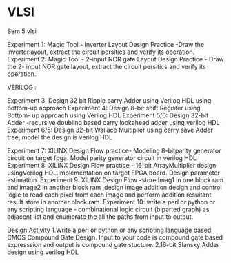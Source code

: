# VLSI
Sem 5 vlsi 

Experiment 1:
Magic Tool - Inverter Layout Design Practice -Draw the inverterlayout, extract the circuit persitics and verify its operation.
Experiment 2:
Magic Tool - 2-input NOR gate Layout Design Practice - Draw the 2- input NOR gate layout, extract the circuit persitics and verify its operation.

VERILOG :

Experiment 3:
Design 32 bit Ripple carry Adder using Verilog HDL using bottom-up approach
Experiment 4:
Design 8-bit shift Register using Bottom- up approach using Verilog HDL
Experiment 5/6:
Design 32-bit Adder -recursive doubling based carry lookahead adder using verilog HDL
Experiment 6/5:
Design 32-bit Wallace Multiplier using carry save Adder tree, model the design is verilog HDL

Experiment 7:
XILINX Design Flow practice- Modeling 8-bitparity generator circuit on target fpga. Model parity generator circuit in verilog HDL
Experiment 8:
XILINX Design Flow practice - 16-bit ArrayMultiplier design usingVerilog HDL.Implementation on target FPGA board. Design parameter estimation.
Experiment 9:
XILINX Design Flow -store Imag1 in one block ram and image2 in another block ram ,design image addition design and control logic to read each pixel from each image and perform addition resultant result store in another block ram.
Experiment 10:
write a perl or python or any scripting language - combinational logic circuit (biparted graph) as adjacent list and enumerate the all the paths from input to output.

Design Activity
1.Write a perl or python or any scripting language based CMOS Compound Gate Design. Input to your code is compound gate based expresssion and output is compound gate stucture.
2.16-bit Slansky Adder design using verilog HDL
